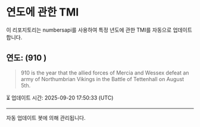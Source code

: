 
# 연도에 관한 TMI

이 리포지토리는 numbersapi를 사용하여 특정 년도에 관한 TMI를 자동으로 업데이트합니다.

## 연도: (910 )
> 910 is the year that the allied forces of Mercia and Wessex defeat an army of Northumbrian Vikings in the Battle of Tettenhall on August 5th.

⏳ 업데이트 시간: 2025-09-20 17:50:33 (UTC)

---
자동 업데이트 봇에 의해 관리됩니다.
